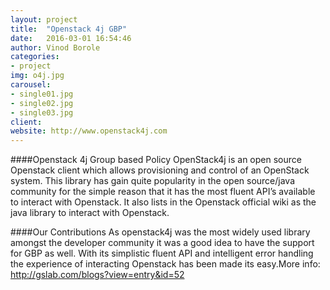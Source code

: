 ```yaml
---
layout: project
title:  "Openstack 4j GBP"
date:   2016-03-01 16:54:46
author: Vinod Borole
categories:
- project
img: o4j.jpg
carousel:
- single01.jpg
- single02.jpg
- single03.jpg
client: 
website: http://www.openstack4j.com
---
```

####Openstack 4j Group based Policy
OpenStack4j is an open source Openstack client which allows provisioning and control of an OpenStack system. This library has gain quite popularity in the open source/java community for the simple reason that it has the most fluent API’s available to interact with Openstack.
It also lists in the Openstack official wiki as the java library to interact with Openstack.

####Our Contributions
As openstack4j was the most widely used library amongst the developer community it was a good idea to have the support for GBP as well. With its simplistic fluent API and intelligent error handling the experience of interacting Openstack has been made its easy.More info: http://gslab.com/blogs?view=entry&id=52
